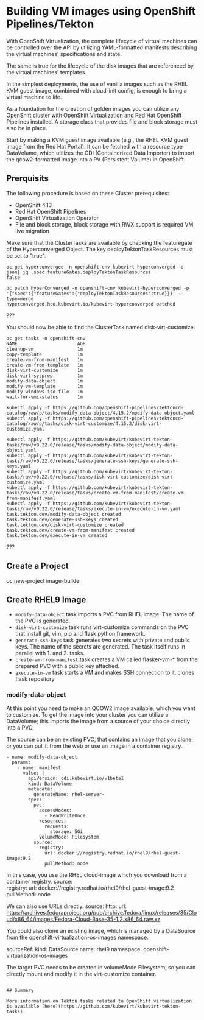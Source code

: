 # Building VM images using OpenShift Pipelines/Tekton

With OpenShift Virtualization, the complete lifecycle of virtual machines can be controlled over the API by utilizing YAML-formatted manifests describing the virtual machines' specifications and state.

The same is true for the lifecycle of the disk images that are referenced by the virtual machines' templates.

In the simplest deployments, the use of vanilla images such as the RHEL KVM guest image, combined with cloud-init config, is enough to bring a virtual machine to life.

As a foundation for the creation of golden images you can utilize any OpenShift cluster with OpenShift Virtualization and Red Hat OpenShift Pipelines installed. A storage class that provides file and block storage must also be in place.

Start by making a KVM guest image available (e.g., the RHEL KVM guest image from the Red Hat Portal). It can be fetched with a resource type DataVolume, which utilizes the CDI (Containerized Data Importer) to import the qcow2-formatted image into a PV (Persistent Volume) in OpenShift.

## Prerquisits

The following procedure is based on these Cluster prerequisites:

- OpenShift 4.13
- Red Hat OpenShift Pipelines
- OpenShift Virtualization Operator
- File and block storage, block storage with RWX support is required VM live migration

Make sure that the ClusterTasks are available by checking the featuregate of the Hyperconverged Object. The key deployTektonTaskResources must be set to "true".

```shell
oc get hyperconverged -n openshift-cnv kubevirt-hyperconverged -o json| jq .spec.featureGates.deployTektonTaskResources
false

oc patch hyperConverged -n openshift-cnv kubevirt-hyperconverged -p '{"spec":{"featureGates":{"deployTektonTaskResources":true}}}' --type=merge
hyperconverged.hco.kubevirt.io/kubevirt-hyperconverged patched
```
???

You should now be able to find the ClusterTask named disk-virt-customize:

```shell
oc get tasks -n openshift-cnv
NAME                      AGE
cleanup-vm                1m
copy-template             1m
create-vm-from-manifest   1m
create-vm-from-template   1m
disk-virt-customize       1m
disk-virt-sysprep         1m
modify-data-object        1m
modify-vm-template        1m
modify-windows-iso-file   1m
wait-for-vmi-status       1m

kubectl apply -f https://github.com/openshift-pipelines/tektoncd-catalog/raw/p/tasks/modify-data-object/4.15.2/modify-data-object.yaml
kubectl apply -f https://github.com/openshift-pipelines/tektoncd-catalog/raw/p/tasks/disk-virt-customize/4.15.2/disk-virt-customize.yaml

kubectl apply -f https://github.com/kubevirt/kubevirt-tekton-tasks/raw/v0.22.0/release/tasks/modify-data-object/modify-data-object.yaml
kubectl apply -f https://github.com/kubevirt/kubevirt-tekton-tasks/raw/v0.22.0/release/tasks/generate-ssh-keys/generate-ssh-keys.yaml
kubectl apply -f https://github.com/kubevirt/kubevirt-tekton-tasks/raw/v0.22.0/release/tasks/disk-virt-customize/disk-virt-customize.yaml
kubectl apply -f https://github.com/kubevirt/kubevirt-tekton-tasks/raw/v0.22.0/release/tasks/create-vm-from-manifest/create-vm-from-manifest.yaml
kubectl apply -f https://github.com/kubevirt/kubevirt-tekton-tasks/raw/v0.22.0/release/tasks/execute-in-vm/execute-in-vm.yaml
task.tekton.dev/modify-data-object created
task.tekton.dev/generate-ssh-keys created
task.tekton.dev/disk-virt-customize created
task.tekton.dev/create-vm-from-manifest created
task.tekton.dev/execute-in-vm created
```
???

## Create a Project

oc new-project image-builde

## Create RHEL9 Image

- `modify-data-object` task imports a PVC from RHEL image. The name of the PVC is generated.
- `disk-virt-customize` task runs virt-customize commands on the PVC that install git, vim, pip and flask python framework.
- `generate-ssh-keys` task generates two secrets with private and public keys. The name of the secrets are generated. The task itself runs in parallel with 1. and 2. tasks.
- `create-vm-from-manifest` task creates a VM called flasker-vm-* from the prepared PVC with a public key attached.
- `execute-in-vm` task starts a VM and makes SSH connection to it.
clones flask repository

### modify-data-object

At this point you need to make an QCOW2 image available, which you want to customize. To get the image into your cluster you can utilize a DataVolume; this imports the image from a source of your choice directly into a PVC.

The source can be an existing PVC, that contains an image that you clone, or you can pull it from the web or use an image in a container registry.

    - name: modify-data-object
      params:
        - name: manifest
          value: |
            apiVersion: cdi.kubevirt.io/v1beta1
            kind: DataVolume
            metadata:
              generateName: rhel-server-
            spec:
              pvc:
                accessModes:
                  - ReadWriteOnce
                resources:
                  requests:
                    storage: 5Gi
                volumeMode: Filesystem
              source:
                registry:
                  url: docker://registry.redhat.io/rhel9/rhel-guest-image:9.2
                  pullMethod: node

In this case, you  use the RHEL cloud-image which you download from a container registry.
source:                
  registry:
    url: docker://registry.redhat.io/rhel9/rhel-guest-image:9.2
    pullMethod: node

We can also use URLs directly.
source:
  http:
    url: https://archives.fedoraproject.org/pub/archive/fedora/linux/releases/35/Cloud/x86_64/images/Fedora-Cloud-Base-35-1.2.x86_64.raw.xz

You could also clone an existing image, which is managed by a DataSource from the openshift-virtualization-os-images namespace.

sourceRef:
  kind: DataSource
  name: rhel9
  namespace: openshift-virtualization-os-images

The target PVC needs to be created in volumeMode Filesystem, so you can directly mount and modify it in the virt-customize container.


```

## Summery

More information on Tekton tasks related to OpenShift virtualization is available [here](https://github.com/kubevirt/kubevirt-tekton-tasks).
